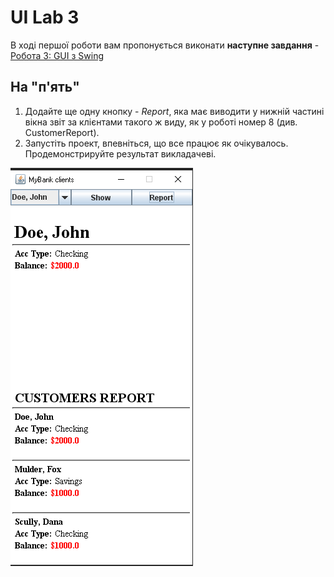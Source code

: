 # UI Lab 3

В ході першої роботи вам пропонується виконати **наступне завдання** - [Робота 3: GUI з Swing](https://github.com/ppc-ntu-khpi/GUI-Lab1-Starter/blob/master/Lab%203%20-%20SWING/Lab%203.md)

## На "п'ять"
1. Додайте ще одну кнопку - *Report*, яка має виводити у нижній частині вікна звіт за клієнтами такого ж виду, як у роботі номер 8 (див. CustomerReport). 
2. Запустіть проект, впевніться, що все працює як очікувалось. Продемонстрируйте результат викладачеві.

![](working.png)
